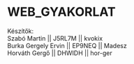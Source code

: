 # WEB_GYAKORLAT

Készítők:  
Szabó Martin || J5RL7M || kvokix    
Burka Gergely Ervin || EP9NEQ || Madesz    
Horváth Gergő || DHWIDH || hor-ger
